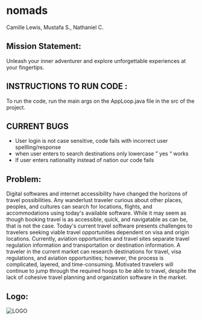 # nomads
Camille Lewis, Mustafa S., Nathaniel C. 
## Mission Statement: 
Unleash your inner adventurer and explore unforgettable experiences at your fingertips.
## INSTRUCTIONS TO RUN CODE : 
To run the code, run the main args on the AppLoop.java file in the src of the project. 
## CURRENT BUGS 
- User login is not case sensitive, code fails with incorrect user spellling/response 
- when user enters to search destinations only lowercase ” yes “ works 
- If user enters nationality instead of nation our code fails 
## Problem: 
Digital softwares and internet accessibility have changed the horizons of travel possibilities. Any wanderlust traveler curious about other places, peoples, and cultures can search for locations, flights, and accommodations using today's available software. While it may seem as though booking travel is as accessible, quick, and navigatable as can be, that is not the case. Today's current travel software presents challenges to travelers seeking viable travel opportunities dependent on visa and origin locations. Currently, aviation opportunities and travel sites separate travel regulation information and transportation or destination information. A traveler in the current market can research destinations for travel, visa regulations, and aviation opportunities; however, the process is complicated, layered, and time-consuming. Motivated travelers will continue to jump through the required hoops to be able to travel, despite the lack of cohesive travel planning and organization software in the market.
## Logo:
![LOGO](https://github.com/cp274-b6-2023/nomads/blob/7e437755dc87588463886ab5527da611bcbb10b1/src/logo.png)
